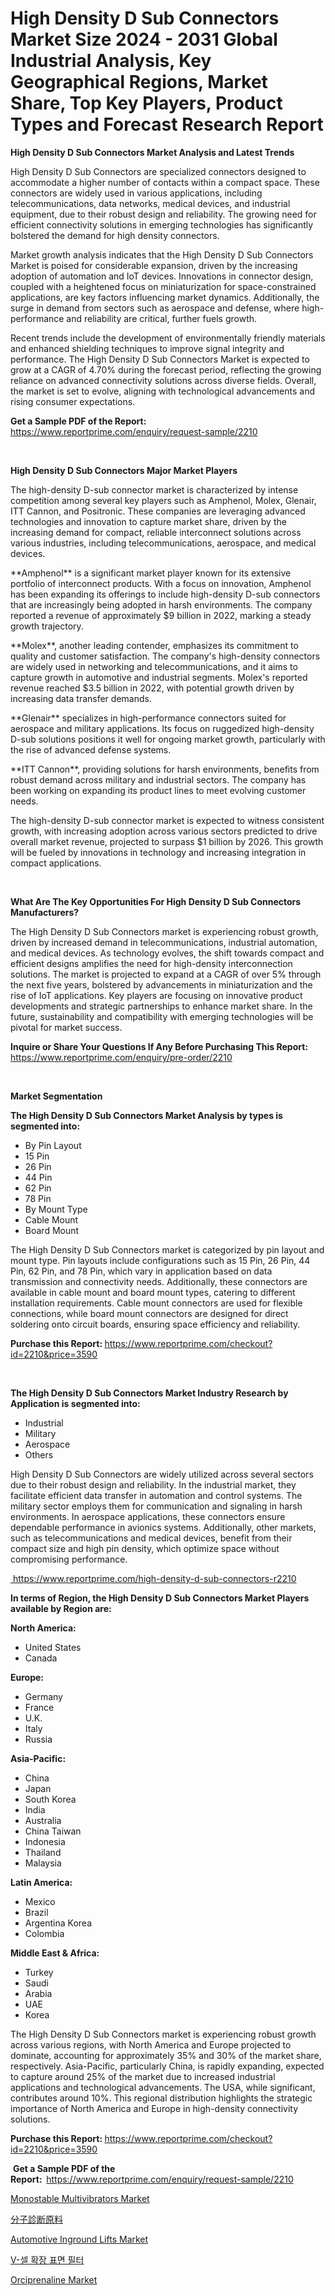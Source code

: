 <p><h1>High Density D Sub Connectors Market Size 2024 - 2031 Global Industrial Analysis, Key Geographical Regions, Market Share, Top Key Players, Product Types and Forecast Research Report</h1></p><p><strong>High Density D Sub Connectors Market Analysis and Latest Trends</strong></p>
<p><p>High Density D Sub Connectors are specialized connectors designed to accommodate a higher number of contacts within a compact space. These connectors are widely used in various applications, including telecommunications, data networks, medical devices, and industrial equipment, due to their robust design and reliability. The growing need for efficient connectivity solutions in emerging technologies has significantly bolstered the demand for high density connectors.</p><p>Market growth analysis indicates that the High Density D Sub Connectors Market is poised for considerable expansion, driven by the increasing adoption of automation and IoT devices. Innovations in connector design, coupled with a heightened focus on miniaturization for space-constrained applications, are key factors influencing market dynamics. Additionally, the surge in demand from sectors such as aerospace and defense, where high-performance and reliability are critical, further fuels growth.</p><p>Recent trends include the development of environmentally friendly materials and enhanced shielding techniques to improve signal integrity and performance. The High Density D Sub Connectors Market is expected to grow at a CAGR of 4.70% during the forecast period, reflecting the growing reliance on advanced connectivity solutions across diverse fields. Overall, the market is set to evolve, aligning with technological advancements and rising consumer expectations.</p></p>
<p><strong>Get a Sample PDF of the Report:&nbsp;</strong> <a href="https://www.reportprime.com/enquiry/request-sample/2210">https://www.reportprime.com/enquiry/request-sample/2210</a></p>
<p>&nbsp;</p>
<p><strong>High Density D Sub Connectors Major Market Players</strong></p>
<p><p>The high-density D-sub connector market is characterized by intense competition among several key players such as Amphenol, Molex, Glenair, ITT Cannon, and Positronic. These companies are leveraging advanced technologies and innovation to capture market share, driven by the increasing demand for compact, reliable interconnect solutions across various industries, including telecommunications, aerospace, and medical devices.</p><p>**Amphenol** is a significant market player known for its extensive portfolio of interconnect products. With a focus on innovation, Amphenol has been expanding its offerings to include high-density D-sub connectors that are increasingly being adopted in harsh environments. The company reported a revenue of approximately $9 billion in 2022, marking a steady growth trajectory.</p><p>**Molex**, another leading contender, emphasizes its commitment to quality and customer satisfaction. The company's high-density connectors are widely used in networking and telecommunications, and it aims to capture growth in automotive and industrial segments. Molex's reported revenue reached $3.5 billion in 2022, with potential growth driven by increasing data transfer demands.</p><p>**Glenair** specializes in high-performance connectors suited for aerospace and military applications. Its focus on ruggedized high-density D-sub solutions positions it well for ongoing market growth, particularly with the rise of advanced defense systems.</p><p>**ITT Cannon**, providing solutions for harsh environments, benefits from robust demand across military and industrial sectors. The company has been working on expanding its product lines to meet evolving customer needs.</p><p>The high-density D-sub connector market is expected to witness consistent growth, with increasing adoption across various sectors predicted to drive overall market revenue, projected to surpass $1 billion by 2026. This growth will be fueled by innovations in technology and increasing integration in compact applications.</p></p>
<p>&nbsp;</p>
<p><strong>What Are The Key Opportunities For High Density D Sub Connectors Manufacturers?</strong></p>
<p><p>The High Density D Sub Connectors market is experiencing robust growth, driven by increased demand in telecommunications, industrial automation, and medical devices. As technology evolves, the shift towards compact and efficient designs amplifies the need for high-density interconnection solutions. The market is projected to expand at a CAGR of over 5% through the next five years, bolstered by advancements in miniaturization and the rise of IoT applications. Key players are focusing on innovative product developments and strategic partnerships to enhance market share. In the future, sustainability and compatibility with emerging technologies will be pivotal for market success.</p></p>
<p><strong>Inquire or Share Your Questions If Any Before Purchasing This Report:</strong> <a href="https://www.reportprime.com/enquiry/pre-order/2210">https://www.reportprime.com/enquiry/pre-order/2210</a></p>
<p>&nbsp;</p>
<p><strong>Market Segmentation</strong></p>
<p><strong>The High Density D Sub Connectors Market Analysis by types is segmented into:</strong></p>
<p><ul><li>By Pin Layout</li><li>15 Pin</li><li>26 Pin</li><li>44 Pin</li><li>62 Pin</li><li>78 Pin</li><li>By Mount Type</li><li>Cable Mount</li><li>Board Mount</li></ul></p>
<p><p>The High Density D Sub Connectors market is categorized by pin layout and mount type. Pin layouts include configurations such as 15 Pin, 26 Pin, 44 Pin, 62 Pin, and 78 Pin, which vary in application based on data transmission and connectivity needs. Additionally, these connectors are available in cable mount and board mount types, catering to different installation requirements. Cable mount connectors are used for flexible connections, while board mount connectors are designed for direct soldering onto circuit boards, ensuring space efficiency and reliability.</p></p>
<p><strong>Purchase this Report:&nbsp;</strong><a href="https://www.reportprime.com/checkout?id=2210&price=3590">https://www.reportprime.com/checkout?id=2210&price=3590</a></p>
<p>&nbsp;</p>
<p><strong>The High Density D Sub Connectors Market Industry Research by Application is segmented into:</strong></p>
<p><ul><li>Industrial</li><li>Military</li><li>Aerospace</li><li>Others</li></ul></p>
<p><p>High Density D Sub Connectors are widely utilized across several sectors due to their robust design and reliability. In the industrial market, they facilitate efficient data transfer in automation and control systems. The military sector employs them for communication and signaling in harsh environments. In aerospace applications, these connectors ensure dependable performance in avionics systems. Additionally, other markets, such as telecommunications and medical devices, benefit from their compact size and high pin density, which optimize space without compromising performance.</p></p>
<p><a href="https://www.reportprime.com/high-density-d-sub-connectors-r2210">&nbsp;https://www.reportprime.com/high-density-d-sub-connectors-r2210</a></p>
<p><strong>In terms of Region, the High Density D Sub Connectors Market Players available by Region are:</strong></p>
<p>
    <p> <strong> North America: </strong>
        <ul>
            <li>United States</li>
            <li>Canada</li>
        </ul>
        </p> 
    <p> <strong> Europe: </strong>
        <ul>
            <li>Germany</li>
            <li>France</li>
            <li>U.K.</li>
            <li>Italy</li>
            <li>Russia</li>
        </ul>
        </p> 
    <p> <strong> Asia-Pacific: </strong>
        <ul>
            <li>China</li>
            <li>Japan</li>
            <li>South Korea</li>
            <li>India</li>
            <li>Australia</li>
            <li>China Taiwan</li>
            <li>Indonesia</li>
            <li>Thailand</li>
            <li>Malaysia</li>
        </ul>
        </p> 
    <p> <strong> Latin America: </strong>
        <ul>
            <li>Mexico</li>
            <li>Brazil</li>
            <li>Argentina Korea</li>
            <li>Colombia</li>
        </ul>
        </p> 
    <p> <strong> Middle East & Africa: </strong>
        <ul>
            <li>Turkey</li>
            <li>Saudi</li>
            <li>Arabia</li>
            <li>UAE</li>
            <li>Korea</li>
        </ul>
    </p>
    </p>
<p><p>The High Density D Sub Connectors market is experiencing robust growth across various regions, with North America and Europe projected to dominate, accounting for approximately 35% and 30% of the market share, respectively. Asia-Pacific, particularly China, is rapidly expanding, expected to capture around 25% of the market due to increased industrial applications and technological advancements. The USA, while significant, contributes around 10%. This regional distribution highlights the strategic importance of North America and Europe in high-density connectivity solutions.</p></p>
<p><strong>Purchase this Report: </strong><a href="https://www.reportprime.com/checkout?id=2210&price=3590">https://www.reportprime.com/checkout?id=2210&price=3590</a></p>
<p>&nbsp;<strong>Get a Sample PDF of the Report:&nbsp;&nbsp;</strong><a href="https://www.reportprime.com/enquiry/request-sample/2210">https://www.reportprime.com/enquiry/request-sample/2210</a></p>
<p><strong></strong></p>
<p><p><a href="https://medium.com/@gladismudget42e/what-is-driving-the-global-monostable-multivibrators-market-e65506fda097">Monostable Multivibrators Market</a></p><p><a href="https://medium.com/@felicidadbucar3s/molecular-diagnostics-raw-material-026b0731b416">分子診断原料</a></p><p><a href="https://www.linkedin.com/pulse/automotive-inground-lifts-market-forecast-global-trends-vyt7f?trackingId=UrgRW9NqTQSFv%2BGI7PEC%2BQ%3D%3D">Automotive Inground Lifts Market</a></p><p><a href="https://medium.com/@luigispence46/%EC%84%B8%EA%B3%84-v-cell-extended-surface-filters-market-%EC%9D%80-2024%EC%97%90%EC%84%9C-2031%EB%A1%9C-%EC%97%B0%ED%8F%89%EA%B7%A0-%EC%A6%9D%EA%B0%80%EC%9C%A8%EC%9D%84-%EB%B3%B4%EC%9D%BC-%EA%B2%83%EC%9C%BC%EB%A1%9C-%EC%98%88%EC%83%81%EB%90%A9%EB%8B%88%EB%8B%A4-9a5793d7f6b3">V-셀 확장 표면 필터</a></p><p><a href="https://issuu.com/reportprime-2/docs/orciprenaline-market-size-2030.pptx_d4b0ac7a4086c3">Orciprenaline Market</a></p></p>